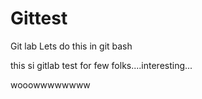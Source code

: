 # Gittest
Git lab
Lets do this in git bash


this si gitlab test for few folks....interesting...

wooowwwwwwww

